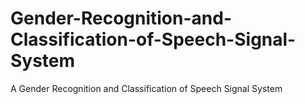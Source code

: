 # Gender-Recognition-and-Classification-of-Speech-Signal-System
A Gender Recognition and Classification of Speech Signal System
